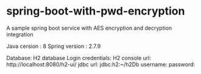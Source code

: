 # spring-boot-with-pwd-encryption
A sample spring boot service with AES encryption and decryption integration

Java cersion : 8
Spring version : 2.7.9

Database:
H2 database
Login credentials:
H2 console url: http://localhost:8080/h2-ui/
jdbc url: jdbc:h2:~/h2Db
username:
password:
